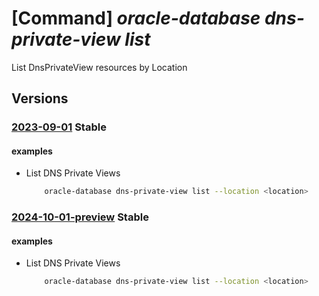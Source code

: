 # [Command] _oracle-database dns-private-view list_

List DnsPrivateView resources by Location

## Versions

### [2023-09-01](/Resources/mgmt-plane/L3N1YnNjcmlwdGlvbnMve30vcHJvdmlkZXJzL29yYWNsZS5kYXRhYmFzZS9sb2NhdGlvbnMve30vZG5zcHJpdmF0ZXZpZXdz/2023-09-01.xml) **Stable**

<!-- mgmt-plane /subscriptions/{}/providers/oracle.database/locations/{}/dnsprivateviews 2023-09-01 -->

#### examples

- List DNS Private Views
    ```bash
        oracle-database dns-private-view list --location <location>
    ```

### [2024-10-01-preview](/Resources/mgmt-plane/L3N1YnNjcmlwdGlvbnMve30vcHJvdmlkZXJzL29yYWNsZS5kYXRhYmFzZS9sb2NhdGlvbnMve30vZG5zcHJpdmF0ZXZpZXdz/2024-10-01-preview.xml) **Stable**

<!-- mgmt-plane /subscriptions/{}/providers/oracle.database/locations/{}/dnsprivateviews 2024-10-01-preview -->

#### examples

- List DNS Private Views
    ```bash
        oracle-database dns-private-view list --location <location>
    ```
